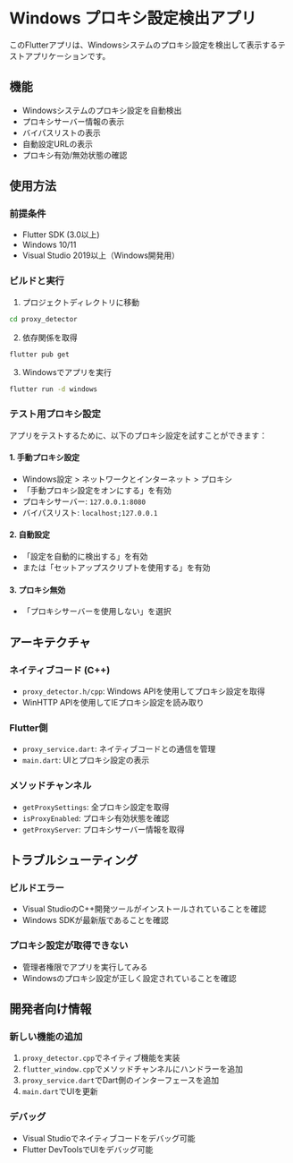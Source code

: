 # Windows プロキシ設定検出アプリ

このFlutterアプリは、Windowsシステムのプロキシ設定を検出して表示するテストアプリケーションです。

## 機能

- Windowsシステムのプロキシ設定を自動検出
- プロキシサーバー情報の表示
- バイパスリストの表示
- 自動設定URLの表示
- プロキシ有効/無効状態の確認

## 使用方法

### 前提条件

- Flutter SDK (3.0以上)
- Windows 10/11
- Visual Studio 2019以上（Windows開発用）

### ビルドと実行

1. プロジェクトディレクトリに移動
```bash
cd proxy_detector
```

2. 依存関係を取得
```bash
flutter pub get
```

3. Windowsでアプリを実行
```bash
flutter run -d windows
```

### テスト用プロキシ設定

アプリをテストするために、以下のプロキシ設定を試すことができます：

#### 1. 手動プロキシ設定
- Windows設定 > ネットワークとインターネット > プロキシ
- 「手動プロキシ設定をオンにする」を有効
- プロキシサーバー: `127.0.0.1:8080`
- バイパスリスト: `localhost;127.0.0.1`

#### 2. 自動設定
- 「設定を自動的に検出する」を有効
- または「セットアップスクリプトを使用する」を有効

#### 3. プロキシ無効
- 「プロキシサーバーを使用しない」を選択

## アーキテクチャ

### ネイティブコード (C++)
- `proxy_detector.h/cpp`: Windows APIを使用してプロキシ設定を取得
- WinHTTP APIを使用してIEプロキシ設定を読み取り

### Flutter側
- `proxy_service.dart`: ネイティブコードとの通信を管理
- `main.dart`: UIとプロキシ設定の表示

### メソッドチャンネル
- `getProxySettings`: 全プロキシ設定を取得
- `isProxyEnabled`: プロキシ有効状態を確認
- `getProxyServer`: プロキシサーバー情報を取得

## トラブルシューティング

### ビルドエラー
- Visual StudioのC++開発ツールがインストールされていることを確認
- Windows SDKが最新版であることを確認

### プロキシ設定が取得できない
- 管理者権限でアプリを実行してみる
- Windowsのプロキシ設定が正しく設定されていることを確認

## 開発者向け情報

### 新しい機能の追加
1. `proxy_detector.cpp`でネイティブ機能を実装
2. `flutter_window.cpp`でメソッドチャンネルにハンドラーを追加
3. `proxy_service.dart`でDart側のインターフェースを追加
4. `main.dart`でUIを更新

### デバッグ
- Visual Studioでネイティブコードをデバッグ可能
- Flutter DevToolsでUIをデバッグ可能
